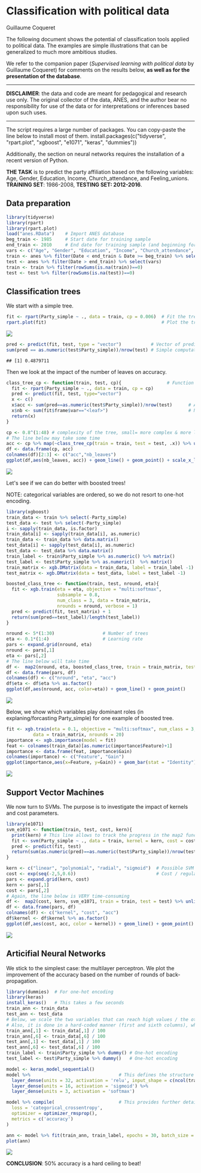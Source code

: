 Classification with political data
================
Guillaume Coqueret

The following document shows the potential of classification tools applied to political data. The examples are simple illustrations that can be generalized to much more ambitious studies.

We refer to the companion paper (*Supervised learning with political data* by Guillaume Coqueret) for comments on the results below, **as well as for the presentation of the database**.

------------------------------------------------------------------------

**DISCLAIMER**: the data and code are meant for pedagogical and research use only. The original collector of the data, ANES, and the author bear no responsibility for use of the data or for interpretations or inferences based upon such uses.

------------------------------------------------------------------------

The script requires a large number of packages. You can copy-paste the line below to install most of them. install.packages(c("tidyverse", "rpart.plot", "xgboost", "e1071", "keras", "dummies"))

Additionally, the section on neural networks requires the installation of a recent version of Python.

**THE TASK** is to predict the party affiliation based on the following variables: Age, Gender, Education, Income, Church\_attendance, and Feeling\_unions. **TRAINING SET**: 1986-2008, **TESTING SET: 2012-2016**.

Data preparation
----------------

``` r
library(tidyverse)
library(rpart)
library(rpart.plot)
load("anes.RData")    # Import ANES database
beg_train <- 1985     # Start date for training sample
end_train <- 2010     # End date for training sample (and beginning for testing sample)
vars <- c("Age", "Gender", "Education", "Income", "Church_attendance", "Party_simple", "Feeling_unions")
train <- anes %>% filter(Date < end_train & Date >= beg_train) %>% select(vars)
test <- anes %>% filter(Date > end_train) %>% select(vars)
train <- train %>% filter(rowSums(is.na(train))==0)                                   # Remove rows with NAs
test <- test %>% filter(rowSums(is.na(test))==0)                                      # Remove rows with NAs
```

Classification trees
--------------------

We start with a simple tree.

``` r
fit <- rpart(Party_simple ~ ., data = train, cp = 0.006)  # Fit the tree
rpart.plot(fit)                                           # Plot the tree
```

![](CLASS_files/figure-markdown_github/class_trees_simple-1.png)

``` r
pred <- predict(fit, test, type = "vector")           # Vector of predicted values
sum(pred == as.numeric(test$Party_simple))/nrow(test) # Simple computation of accuracy
```

    ## [1] 0.4879711

Then we look at the impact of the number of leaves on accuracy.

``` r
class_tree_cp <- function(train, test, cp){                 # Function that allows to easily change the complexity (cp) of the tree (& the number of leaves)
  fit <- rpart(Party_simple ~ ., data = train, cp = cp)
  pred <- predict(fit, test, type="vector")
  x <- c()
  x$acc <- sum(pred==as.numeric(test$Party_simple))/nrow(test)      # Accuracy
  x$nb <- sum(fit$frame$var=="<leaf>")                              # Number of leaves
  return(x)
}

cp <- 0.8^(1:48) # complexity of the tree, small= more complex & more leaves
# The line below may take some time
acc <- cp %>% map(~class_tree_cp(train = train, test = test, .x)) %>% unlist() %>% matrix(ncol = 2, byrow = T)
df <- data.frame(cp, acc)
colnames(df)[2:3] <- c("acc","nb_leaves") 
ggplot(df,aes(nb_leaves, acc)) + geom_line() + geom_point() + scale_x_log10() 
```

![](CLASS_files/figure-markdown_github/class_trees_cp-1.png)

Let's see if we can do better with boosted trees!

NOTE: categorical variables are ordered, so we do not resort to one-hot encoding.

``` r
library(xgboost)
train_data <- train %>% select(-Party_simple) 
test_data <- test %>% select(-Party_simple)
i <- sapply(train_data, is.factor)                                      # Find non-numerical (factor) columns
train_data[i] <- sapply(train_data[i], as.numeric)                      # Digitize factors
train_data <- train_data %>% data.matrix()       
test_data[i] <- sapply(test_data[i], as.numeric)                        # Digitize factors
test_data <- test_data %>% data.matrix()
train_label <- train$Party_simple %>% as.numeric() %>% matrix()
test_label <- test$Party_simple %>% as.numeric()  %>% matrix()
train_matrix <- xgb.DMatrix(data = train_data, label = train_label -1)  # xgboost convention: classes start at 0, hence -1
test_matrix <- xgb.DMatrix(data = test_data, label = test_label -1)     # xgboost convention: classes start at 0, hence -1

boosted_class_tree <- function(train, test, nround, eta){               # Function => automation
  fit <- xgb.train(eta = eta, objective = "multi:softmax",
                   subsample = 0.8,
                   num_class = 3, data = train_matrix, 
                   nrounds = nround, verbose = 1)
  pred <- predict(fit, test_matrix) + 1
  return(sum(pred==test_label)/length(test_label))
}

nround <- 5*(1:30)                  # Number of trees
eta <- 0.1*(1:4)                    # Learning rate
pars <- expand.grid(nround, eta)
nround <- pars[,1]
eta <- pars[,2]
# The line below will take time
df <-  map2(nround, eta, boosted_class_tree, train = train_matrix, test = test_matrix) %>% unlist()
df <- data.frame(pars, df)
colnames(df) <- c("nround", "eta", "acc")
df$eta <- df$eta %>% as.factor()
ggplot(df,aes(nround, acc, color=eta)) + geom_line() + geom_point()
```

![](CLASS_files/figure-markdown_github/boosted_trees-1.png)

Below, we show which variables play dominant roles (in explaning/forcasting Party\_simple) for one example of boosted tree.

``` r
fit <- xgb.train(eta = 0.1, objective = "multi:softmax", num_class = 3,   # Fit one tree
          data = train_matrix, nrounds = 20) 
importance <- xgb.importance(model = fit)                                 # Keep the importance of variables
feat <- colnames(train_data)[as.numeric(importance$Feature)+1]            # Features start at 0, hence +1
importance <- data.frame(feat, importance$Gain)
colnames(importance) <- c("Feature", "Gain")
ggplot(importance,aes(x=Feature, y=Gain)) + geom_bar(stat = "Identity") 
```

![](CLASS_files/figure-markdown_github/class_tree_varimp-1.png)

Support Vector Machines
-----------------------

We now turn to SVMs. The purpose is to investigate the impact of kernels and cost parameters.

``` r
library(e1071)
svm_e1071 <- function(train, test, cost, kern){
  print(kern) # This line allows to track the progress in the map2 function below: it can be deleted
  fit <- svm(Party_simple ~ ., data = train, kernel = kern, cost = cost, cachesize = 1000, tolerance = 0.005)
  pred <- predict(fit, test)
  return(sum(as.numeric(pred)==as.numeric(test$Party_simple))/nrow(test))
}

kern <- c("linear", "polynomial", "radial", "sigmoid")  # Possible SVM kernels
cost <- exp(seq(-2,5,0.6))                              # Cost / regularization
pars <- expand.grid(kern, cost)
kern <- pars[,1]
cost <- pars[,2]
# Again, the line below is VERY time-consuming 
df <-  map2(cost, kern, svm_e1071, train = train, test = test) %>% unlist() 
df <- data.frame(pars, df)
colnames(df) <- c("kernel", "cost", "acc")
df$kernel <- df$kernel %>% as.factor()
ggplot(df,aes(cost, acc, color = kernel)) + geom_line() + geom_point() + scale_x_log10()
```

![](CLASS_files/figure-markdown_github/class_svm-1.png)

Articifial Neural Networks
--------------------------

We stick to the simplest case: the multilayer perceptron. We plot the improvement of the accuracy based on the number of rounds of back-propagation.

``` r
library(dummies)  # For one-hot encoding
library(keras)
install_keras()   # This takes a few seconds
train_ann <- train_data
test_ann <- test_data
# Below, we scale the two variables that can reach high values / the other variables too could be normalized
# Also, it is done in a hard-coded manner (first and sixth columns), which is dangerous
train_ann[,1] <- train_data[,1] / 100
train_ann[,6] <- train_data[,6] / 100
test_ann[,1] <- test_data[,1] / 100
test_ann[,6] <- test_data[,6] / 100
train_label <- train$Party_simple %>% dummy() # One-hot encoding
test_label <- test$Party_simple %>% dummy()   # One-hot encoding

model <- keras_model_sequential()
model %>%                                 # This defines the structure of the network, i.e. how layers are organized
  layer_dense(units = 32, activation = 'relu', input_shape = c(ncol(train_data))) %>%
  layer_dense(units = 16, activation = 'sigmoid') %>%
  layer_dense(units = 3, activation = 'softmax')

model %>% compile(                        # This provides further details on how the model is trained
  loss = 'categorical_crossentropy',
  optimizer = optimizer_rmsprop(),
  metrics = c('accuracy')
)

ann <- model %>% fit(train_ann, train_label, epochs = 30, batch_size = 16, validation_data = list(test_ann, test_label))
plot(ann)
```

![](CLASS_files/figure-markdown_github/class_ann_install-1.png)

**CONCLUSION**: 50% accuracy is a hard ceiling to beat!

